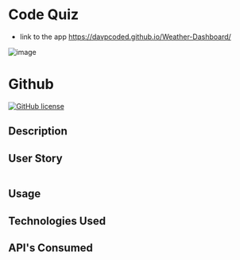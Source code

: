 # Code Quiz

- link to the app https://davpcoded.github.io/Weather-Dashboard/

![image](https://github.com/Davpcoded/Weather-Dashboard/blob/master/Assets/Images/Weather%20Dashboard.gif)

# Github

[![GitHub license](https://img.shields.io/badge/License-MIT-green)](https://github.com/Davpcoded)

## Description


## User Story

```

```

## Usage

## Technologies Used

## API's Consumed
